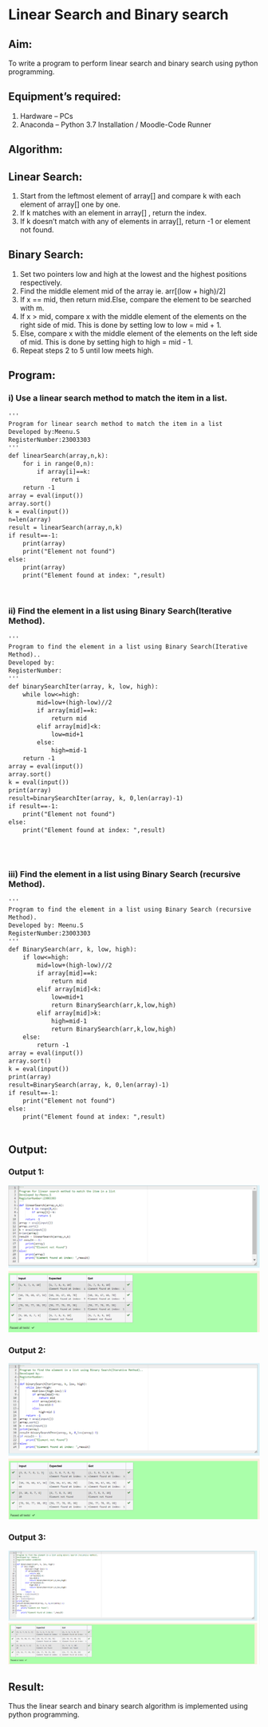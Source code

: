 # Linear Search and Binary search
## Aim:
To write a program to perform linear search and binary search using python programming.
## Equipment’s required:
1.	Hardware – PCs
2.	Anaconda – Python 3.7 Installation / Moodle-Code Runner
## Algorithm:
## Linear Search:
1.	Start from the leftmost element of array[] and compare k with each element of array[] one by one.
2.	If k matches with an element in array[] , return the index.
3.	If k doesn’t match with any of elements in array[], return -1 or element not found.
## Binary Search:
1.	Set two pointers low and high at the lowest and the highest positions respectively.
2.	Find the middle element mid of the array ie. arr[(low + high)/2]
3.	If x == mid, then return mid.Else, compare the element to be searched with m.
4.	If x > mid, compare x with the middle element of the elements on the right side of mid. This is done by setting low to low = mid + 1.
5.	Else, compare x with the middle element of the elements on the left side of mid. This is done by setting high to high = mid - 1.
6.	Repeat steps 2 to 5 until low meets high.
## Program:
### i) Use a linear search method to match the item in a list.
```
''' 
Program for linear search method to match the item in a list
Developed by:Meenu.S
RegisterNumber:23003303 
'''
def linearSearch(array,n,k):
    for i in range(0,n):
        if array[i]==k:
            return i
    return -1
array = eval(input())
array.sort()
k = eval(input())
n=len(array)
result = linearSearch(array,n,k)
if result==-1:
    print(array)
    print("Element not found")
else:
    print(array)
    print("Element found at index: ",result)



```
### ii)	 Find the element in a list using Binary Search(Iterative Method).
```
''' 
Program to find the element in a list using Binary Search(Iterative Method)..
Developed by:
RegisterNumber: 
'''
def binarySearchIter(array, k, low, high):
    while low<=high:
        mid=low+(high-low)//2
        if array[mid]==k:
            return mid
        elif array[mid]<k:
            low=mid+1
        else:
            high=mid-1
    return -1
array = eval(input())
array.sort()
k = eval(input()) 
print(array)
result=binarySearchIter(array, k, 0,len(array)-1)
if result==-1:
    print("Element not found")
else:
    print("Element found at index: ",result)




```
### iii) Find the element in a list using Binary Search (recursive Method).
```
''' 
Program to find the element in a list using Binary Search (recursive Method).
Developed by: Meenu.S
RegisterNumber:23003303 
'''
def BinarySearch(arr, k, low, high):
    if low<=high:
        mid=low+(high-low)//2
        if array[mid]==k:
            return mid
        elif array[mid]<k:
            low=mid+1
            return BinarySearch(arr,k,low,high)
        elif array[mid]>k:
            high=mid-1
            return BinarySearch(arr,k,low,high)
    else:
        return -1
array = eval(input())
array.sort()
k = eval(input()) 
print(array)
result=BinarySearch(array, k, 0,len(array)-1)
if result==-1:
    print("Element not found")
else:
    print("Element found at index: ",result)


```
## Output:
### Output 1:
![Alt text](3b-output1.png)

### Output 2:
![Alt text](3b-2.png)

### Output 3:
![Alt text](3b-3.png)





## Result:
Thus the linear search and binary search algorithm is implemented using python programming.